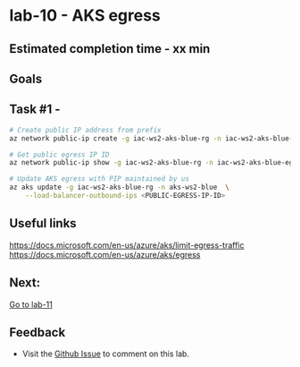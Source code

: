 # lab-10 - AKS egress

## Estimated completion time - xx min


## Goals

## Task #1 - 

```bash
# Create public IP address from prefix 
az network public-ip create -g iac-ws2-aks-blue-rg -n iac-ws2-aks-blue-egress-pip --sku Standard --public-ip-prefix <PREFIX-ID> 

# Get public egress IP ID
az network public-ip show -g iac-ws2-aks-blue-rg -n iac-ws2-aks-blue-egress-pip --query id

# Update AKS egress with PIP maintained by us
az aks update -g iac-ws2-aks-blue-rg -n aks-ws2-blue  \
	--load-balancer-outbound-ips <PUBLIC-EGRESS-IP-ID>

```

## Useful links
https://docs.microsoft.com/en-us/azure/aks/limit-egress-traffic
https://docs.microsoft.com/en-us/azure/aks/egress


## Next: 

[Go to lab-11](../lab-11/readme.md)

## Feedback

* Visit the [Github Issue](https://github.com/evgenyb/aks-workshops/issues/xx) to comment on this lab. 